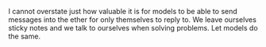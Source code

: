 I cannot overstate just how valuable it is for models to be able to send messages into the ether for only themselves to reply to. We leave ourselves sticky notes and we talk to ourselves when solving problems. Let models do the same.